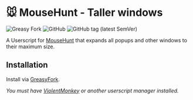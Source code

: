 # 🐭️ MouseHunt - Taller windows

![Greasy Fork](https://img.shields.io/greasyfork/dt/452235)
![GitHub](https://img.shields.io/github/license/mouseplace/mh-taller-windows)
![GitHub tag (latest SemVer)](https://img.shields.io/github/v/tag/mouseplace/mh-taller-windows?label=version)

A Userscript for [MouseHunt](https://mousehuntgame.com) that expands all popups and other windows to their maximum size.

## Installation

Install via [GreasyFork](https://greasyfork.org/en/scripts/452235-mousehunt-taller-windows).

*You must have [ViolentMonkey](https://violentmonkey.github.io/) or another userscript manager installed.*
